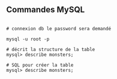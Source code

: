 ## Commandes MySQL

``` mysql

# connexion db le password sera demandé

mysql -u root -p 

# décrit la structure de la table
mysql> describe monsters;

# SQL pour créer la table
mysql> describe monsters;


```